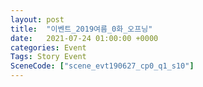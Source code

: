 ```yaml
---
layout: post
title:  "이벤트_2019여름_0화_오프닝"
date:   2021-07-24 01:00:00 +0000
categories: Event
Tags: Story Event
SceneCode: ["scene_evt190627_cp0_q1_s10"]
---
```

